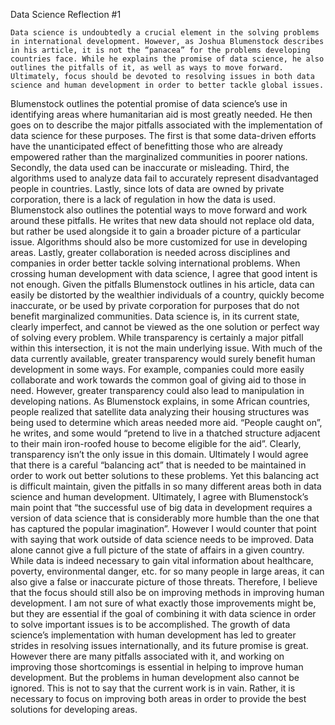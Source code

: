 Data Science Reflection #1

	Data science is undoubtedly a crucial element in the solving problems in international development. However, as Joshua Blumenstock describes in his article, it is not the “panacea” for the problems developing countries face. While he explains the promise of data science, he also outlines the pitfalls of it, as well as ways to move forward. Ultimately, focus should be devoted to resolving issues in both data science and human development in order to better tackle global issues.
Blumenstock outlines the potential promise of data science’s use in identifying areas where humanitarian aid is most greatly needed. He then goes on to describe the major pitfalls associated with the implementation of data science for these purposes. The first is that some data-driven efforts have the unanticipated effect of benefitting those who are already empowered rather than the marginalized communities in poorer nations. Secondly, the data used can be inaccurate or misleading. Third, the algorithms used to analyze data fail to accurately represent disadvantaged people in countries. Lastly, since lots of data are owned by private corporation, there is a lack of regulation in how the data is used. Blumenstock also outlines the potential ways to move forward and work around these pitfalls. He writes that new data should not replace old data, but rather be used alongside it to gain a broader picture of a particular issue. Algorithms should also be more customized for use in developing areas. Lastly, greater collaboration is needed across disciplines and companies in order better tackle solving international problems.
	When crossing human development with data science, I agree that good intent is not enough. Given the pitfalls Blumenstock outlines in his article, data can easily be distorted by the wealthier individuals of a country, quickly become inaccurate, or be used by private corporation for purposes that do not benefit marginalized communities. Data science is, in its current state, clearly imperfect, and cannot be viewed as the one solution or perfect way of solving every problem. While transparency is certainly a major pitfall within this intersection, it is not the main underlying issue. With much of the data currently available, greater transparency would surely benefit human development in some ways. For example, companies could more easily collaborate and work towards the common goal of giving aid to those in need. However, greater transparency could also lead to manipulation in developing nations. As Blumenstock explains, in some African countries, people realized that satellite data analyzing their housing structures was being used to determine which areas needed more aid. “People caught on”, he writes, and some would “pretend to live in a thatched structure adjacent to their main iron-roofed house to become eligible for the aid”. Clearly, transparency isn’t the only issue in this domain. Ultimately I would agree that there is a careful “balancing act” that is needed to be maintained in order to work out better solutions to these problems. Yet this balancing act is difficult maintain, given the pitfalls in so many different areas both in data science and human development.
	Ultimately, I agree with Blumenstock’s main point that “the successful use of big data in development requires a version of data science that is considerably more humble than the one that has captured the popular imagination”. However I would counter that point with saying that work outside of data science needs to be improved. Data alone cannot give a full picture of the state of affairs in a given country. While data is indeed necessary to gain vital information about healthcare, poverty, environmental danger, etc. for so many people in large areas, it can also give a false or inaccurate picture of those threats. Therefore, I believe that the focus should still also be on improving methods in improving human development. I am not sure of what exactly those improvements might be, but they are essential if the goal of combining it with data science in order to solve important issues is to be accomplished.
	The growth of data science’s implementation with human development has led to greater strides in resolving issues internationally, and its future promise is great. However there are many pitfalls associated with it, and working on improving those shortcomings is essential in helping to improve human development. But the problems in human development also cannot be ignored. This is not to say that the current work is in vain. Rather, it is necessary to focus on improving both areas in order to provide the best solutions for developing areas.
